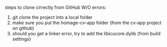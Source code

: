 steps to clone cirrectly from GitHub W/O errors:
1. git clone the project into a local folder
2. make sure you put the homage-cv-app folder (from the cv-app project on github)
3. should you get a linker error, try to add the libicucore.dylib (from build settings)
